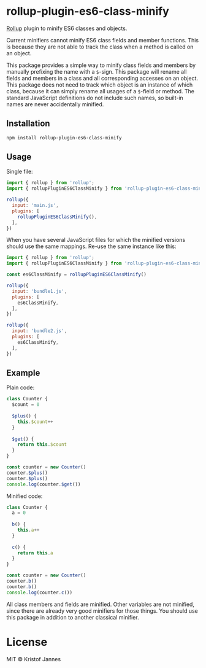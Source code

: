 # rollup-plugin-es6-class-minify

[Rollup](https://github.com/rollup/rollup) plugin to minify ES6 classes and objects.

Current minifiers cannot minify ES6 class fields and member functions.
This is because they are not able to track the class when a method is called on an object.

This package provides a simple way to minify class fields and members by
manually prefixing the name with a `$`-sign.
This package will rename all fields and members in a class and all corresponding
accesses on an object.
This package does not need to track which object is an instance of which class,
because it can simply rename all usages of a `$`-field or method.
The standard JavaScript definitions do not include such names, so built-in 
names are never accidentally minified.

## Installation

```bash
npm install rollup-plugin-es6-class-minify
```

## Usage

Single file:
```javascript
import { rollup } from 'rollup';
import { rollupPluginES6ClassMinify } from 'rollup-plugin-es6-class-minify';

rollup({
  input: 'main.js',
  plugins: [
    rollupPluginES6ClassMinify(),
  ],
})
```

When you have several JavaScript files for which the minified versions should
use the same mappings.
Re-use the same instance like this:
```javascript
import { rollup } from 'rollup';
import { rollupPluginES6ClassMinify } from 'rollup-plugin-es6-class-minify';

const es6ClassMinify = rollupPluginES6ClassMinify()

rollup({
  input: 'bundle1.js',
  plugins: [
    es6ClassMinify,
  ],
})

rollup({
  input: 'bundle2.js',
  plugins: [
    es6ClassMinify,
  ],
})
```

## Example

Plain code:
```javascript
class Counter {
  $count = 0
  
  $plus() {
    this.$count++
  }
  
  $get() {
    return this.$count
  }
}

const counter = new Counter()
counter.$plus()
counter.$plus()
console.log(counter.$get())
```

Minified code:
```javascript
class Counter {
  a = 0
  
  b() {
    this.a++
  }
  
  c() {
    return this.a
  }
}

const counter = new Counter()
counter.b()
counter.b()
console.log(counter.c())
```

All class members and fields are minified.
Other variables are not minified, since there are already very good minifiers 
for those things.
You should use this package in addition to another classical minifier.

# License

MIT © Kristof Jannes
